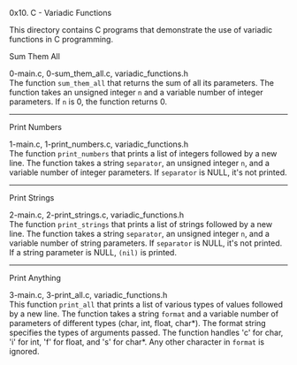 0x10. C - Variadic Functions 

This directory contains C programs that demonstrate the use of variadic functions in C programming.

Sum Them All

0-main.c, 0-sum_them_all.c, variadic_functions.h  
The function `sum_them_all` that returns the sum of all its parameters. The function takes an unsigned integer `n` and a variable number of integer parameters. If `n` is 0, the function returns 0.

---

Print Numbers

1-main.c, 1-print_numbers.c, variadic_functions.h  
The function `print_numbers` that prints a list of integers followed by a new line. The function takes a string `separator`, an unsigned integer `n`, and a variable number of integer parameters. If `separator` is NULL, it's not printed.

---

Print Strings

2-main.c, 2-print_strings.c, variadic_functions.h  
The function `print_strings` that prints a list of strings followed by a new line. The function takes a string `separator`, an unsigned integer `n`, and a variable number of string parameters. If `separator` is NULL, it's not printed. If a string parameter is NULL, `(nil)` is printed.

---

Print Anything

3-main.c, 3-print_all.c, variadic_functions.h  
This function `print_all` that prints a list of various types of values followed by a new line. The function takes a string `format` and a variable number of parameters of different types (char, int, float, char*). The format string specifies the types of arguments passed. The function handles 'c' for char, 'i' for int, 'f' for float, and 's' for char*. Any other character in `format` is ignored.

